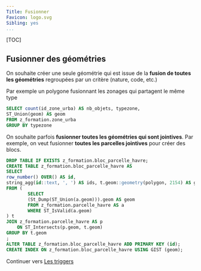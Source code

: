 ```yaml
---
Title: Fusionner
Favicon: logo.svg
Sibling: yes
...
```


[TOC]

## Fusionner des géométries

On souhaite créer une seule géométrie qui est issue de la **fusion de toutes les géométries** regroupées par un critère (nature, code, etc.)

Par exemple un polygone fusionnant les zonages qui partagent le même type

```sql
SELECT count(id_zone_urba) AS nb_objets, typezone,
ST_Union(geom) AS geom
FROM z_formation.zone_urba
GROUP BY typezone
```

On souhaite parfois **fusionner toutes les géométries qui sont jointives**.
Par exemple, on veut fusionner **toutes les parcelles jointives** pour créer des blocs.

```sql
DROP TABLE IF EXISTS z_formation.bloc_parcelle_havre;
CREATE TABLE z_formation.bloc_parcelle_havre AS
SELECT
row_number() OVER() AS id,
string_agg(id::text, ', ') AS ids, t.geom::geometry(polygon, 2154) AS geom
FROM (
        SELECT
        (St_Dump(ST_Union(a.geom))).geom AS geom
        FROM z_formation.parcelle_havre AS a
        WHERE ST_IsValid(a.geom)
) t
JOIN z_formation.parcelle_havre AS p
    ON ST_Intersects(p.geom, t.geom)
GROUP BY t.geom
;
ALTER TABLE z_formation.bloc_parcelle_havre ADD PRIMARY KEY (id);
CREATE INDEX ON z_formation.bloc_parcelle_havre USING GIST (geom);
```

Continuer vers [Les triggers](./triggers.md)
